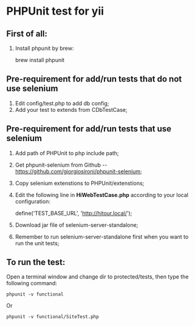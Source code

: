 # PHPUnit test for yii

## First of all:

1. Install phpunit by brew:

    brew install phpunit

## Pre-requirement for add/run tests that do not use selenium

1. Edit config/test.php to add db config;
1. Add your test to extends from CDbTestCase;


## Pre-requirement for add/run tests that use selenium

1. Add path of PHPUnit to php include path;
1. Get phpunit-selenium from Github -- https://github.com/giorgiosironi/phpunit-selenium;
1. Copy selenium extenstions to PHPUnit/extenstions;
1. Edit the following line in **HiWebTestCase.php** according to your local configuration:

    define('TEST_BASE_URL', 'http://hitour.local/');

1. Download jar file of selenium-server-standalone;
1. Remember to run selenium-server-standalone first when you want to run the unit tests;

## To run the test:

Open a terminal window and change dir to protected/tests, then type the following command:

    phpunit -v functional

Or

    phpunit -v functional/SiteTest.php
